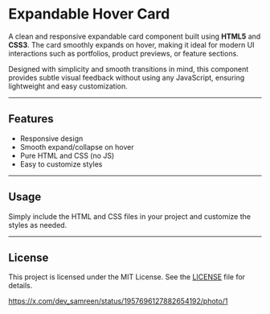 # Expandable Hover Card

A clean and responsive expandable card component built using **HTML5** and **CSS3**. The card smoothly expands on hover, making it ideal for modern UI interactions such as portfolios, product previews, or feature sections.

Designed with simplicity and smooth transitions in mind, this component provides subtle visual feedback without using any JavaScript, ensuring lightweight and easy customization.

---

## Features

- Responsive design  
- Smooth expand/collapse on hover  
- Pure HTML and CSS (no JS)  
- Easy to customize styles

---

## Usage

Simply include the HTML and CSS files in your project and customize the styles as needed.

---

## License

This project is licensed under the MIT License. See the [LICENSE](LICENSE) file for details.



https://x.com/dev_samreen/status/1957696127882654192/photo/1

